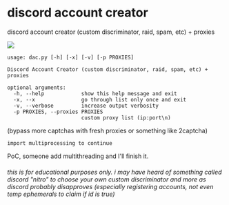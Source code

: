 # discord account creator

discord account creator (custom discriminator, raid, spam, etc) + proxies

![](https://i.imgur.com/OpCyQnA.png)

```
usage: dac.py [-h] [-x] [-v] [-p PROXIES]

Discord Account Creator (custom discriminator, raid, spam, etc) + proxies

optional arguments:
  -h, --help            show this help message and exit
  -x, --x               go through list only once and exit
  -v, --verbose         increase output verbosity
  -p PROXIES, --proxies PROXIES
                        custom proxy list (ip:port\n)
```

(bypass more captchas with fresh proxies or something like 2captcha)

`import multiprocessing to continue`

PoC, someone add multithreading and I'll finish it.

###### this is for educational purposes only. i may have heard of something called discord "nitro" to choose your own custom discriminator and more as discord probably disapproves (especially registering accounts, not even temp ephemerals to claim if id is true)
